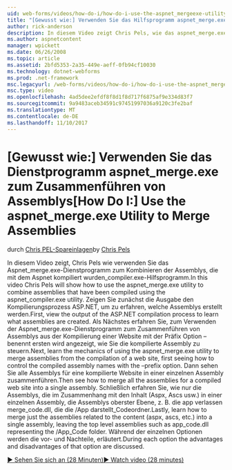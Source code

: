 ```yaml
---
uid: web-forms/videos/how-do-i/how-do-i-use-the-aspnet_mergeexe-utility-to-merge-assemblies
title: "[Gewusst wie:] Verwenden Sie das Hilfsprogramm aspnet_merge.exe zum Zusammenführen von Assemblys | Microsoft Docs"
author: rick-anderson
description: In diesem Video zeigt Chris Pels, wie das aspnet_merge.exe-Hilfsprogramm verwenden, um Assemblys zu kombinieren, die mit der aspnet_compiler.exe Utilit kompiliert wurden...
ms.author: aspnetcontent
manager: wpickett
ms.date: 06/26/2008
ms.topic: article
ms.assetid: 2bfd5353-2a35-449e-aeff-0fb94cf10030
ms.technology: dotnet-webforms
ms.prod: .net-framework
msc.legacyurl: /web-forms/videos/how-do-i/how-do-i-use-the-aspnet_mergeexe-utility-to-merge-assemblies
msc.type: video
ms.openlocfilehash: 4ad5dee2efdf8f8d1f8d717f6875af9e334d83f7
ms.sourcegitcommit: 9a9483aceb34591c97451997036a9120c3fe2baf
ms.translationtype: MT
ms.contentlocale: de-DE
ms.lasthandoff: 11/10/2017
---
```

<a name="how-do-i-use-the-aspnetmergeexe-utility-to-merge-assemblies"></a><span data-ttu-id="fb5e4-103">[Gewusst wie:] Verwenden Sie das Dienstprogramm aspnet_merge.exe zum Zusammenführen von Assemblys</span><span class="sxs-lookup"><span data-stu-id="fb5e4-103">[How Do I:] Use the aspnet_merge.exe Utility to Merge Assemblies</span></span>
====================
<span data-ttu-id="fb5e4-104">durch [Chris PEL-Spareinlagen](https://twitter.com/chrispels)</span><span class="sxs-lookup"><span data-stu-id="fb5e4-104">by [Chris Pels](https://twitter.com/chrispels)</span></span>

<span data-ttu-id="fb5e4-105">In diesem Video zeigt, Chris Pels wie verwenden Sie das Aspnet\_merge.exe-Dienstprogramm zum Kombinieren der Assemblys, die mit dem Aspnet kompiliert wurden\_compiler.exe-Hilfsprogramm.</span><span class="sxs-lookup"><span data-stu-id="fb5e4-105">In this video Chris Pels will show how to use the aspnet\_merge.exe utility to combine assemblies that have been compiled using the aspnet\_compiler.exe utility.</span></span> <span data-ttu-id="fb5e4-106">Zeigen Sie zunächst die Ausgabe den Kompilierungsprozess ASP.NET, um zu erfahren, welche Assemblys erstellt werden.</span><span class="sxs-lookup"><span data-stu-id="fb5e4-106">First, view the output of the ASP.NET compilation process to learn what assemblies are created.</span></span> <span data-ttu-id="fb5e4-107">Als Nächstes erfahren Sie, zum Verwenden der Aspnet\_merge.exe-Dienstprogramm zum Zusammenführen von Assemblys aus der Kompilierung einer Website mit der Präfix Option – benennt ersten wird angezeigt, wie Sie die kompilierte Assembly zu steuern.</span><span class="sxs-lookup"><span data-stu-id="fb5e4-107">Next, learn the mechanics of using the aspnet\_merge.exe utility to merge assemblies from the compilation of a web site, first seeing how to control the compiled assembly names with the –prefix option.</span></span> <span data-ttu-id="fb5e4-108">Dann sehen Sie alle Assemblys für eine kompilierte Website in einer einzelnen Assembly zusammenführen.</span><span class="sxs-lookup"><span data-stu-id="fb5e4-108">Then see how to merge all the assemblies for a compiled web site into a single assembly.</span></span> <span data-ttu-id="fb5e4-109">Schließlich erfahren Sie, wie nur die Assemblys, die im Zusammenhang mit den Inhalt (Aspx, Ascs usw.) in einer einzelnen Assembly, die Assemblys oberster Ebene, z. B. die app verlassen merge\_code.dll, die die /App darstellt\_Codeordner.</span><span class="sxs-lookup"><span data-stu-id="fb5e4-109">Lastly, learn how to merge just the assemblies related to the content (aspx, ascs, etc.) into a single assembly, leaving the top level assemblies such as app\_code.dll representing the /App\_Code folder.</span></span> <span data-ttu-id="fb5e4-110">Während der einzelnen Optionen werden die vor- und Nachteile, erläutert.</span><span class="sxs-lookup"><span data-stu-id="fb5e4-110">During each option the advantages and disadvantages of that option are discussed.</span></span>

[<span data-ttu-id="fb5e4-111">&#9654; Sehen Sie sich an (28 Minuten)</span><span class="sxs-lookup"><span data-stu-id="fb5e4-111">&#9654; Watch video (28 minutes)</span></span>](https://channel9.msdn.com/Blogs/ASP-NET-Site-Videos/how-do-i-use-the-aspnet_mergeexe-utility-to-merge-assemblies)
